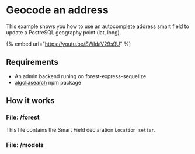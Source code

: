 # Geocode an address

This example shows you how to use an autocomplete address smart field to update a PostreSQL geography point \(lat, long\).

{% embed url="https://youtu.be/SWldaV29s9U" %}

## Requirements

* An admin backend runing on forest-express-sequelize
* [algoliasearch](https://www.npmjs.com/package/algoliasearch) npm package

## How it works

### File: /forest

This file contains the Smart Field declaration `Location setter`.

###  File: /models



